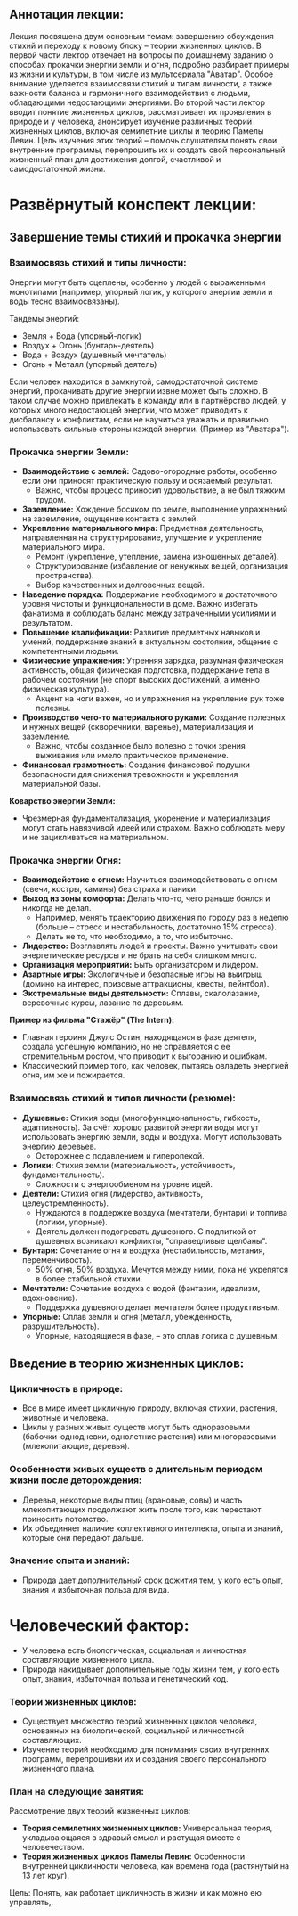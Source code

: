 ## Аннотация лекции:

Лекция посвящена двум основным темам: завершению обсуждения стихий и переходу к новому блоку – теории жизненных циклов. В первой части лектор отвечает на вопросы по домашнему заданию о способах прокачки энергии земли и огня, подробно разбирает примеры из жизни и культуры, в том числе из мультсериала "Аватар". Особое внимание уделяется взаимосвязи стихий и типам личности, а также важности баланса и гармоничного взаимодействия с людьми, обладающими недостающими энергиями. Во второй части лектор вводит понятие жизненных циклов, рассматривает их проявления в природе и у человека, анонсирует изучение различных теорий жизненных циклов, включая семилетние циклы и теорию Памелы Левин. Цель изучения этих теорий – помочь слушателям понять свои внутренние программы, перепрошить их и создать свой персональный жизненный план для достижения долгой, счастливой и самодостаточной жизни.

# Развёрнутый конспект лекции:

## Завершение темы стихий и прокачка энергии

### Взаимосвязь стихий и типы личности:

Энергии могут быть сцеплены, особенно у людей с выраженными монотипами (например, упорный логик, у которого энергии земли и воды тесно взаимосвязаны).

Тандемы энергий:
- Земля + Вода (упорный-логик)
- Воздух + Огонь (бунтарь-деятель)
- Вода + Воздух (душевный мечтатель)
- Огонь + Металл (упорный деятель)

Если человек находится в замкнутой, самодостаточной системе энергий, прокачивать другие энергии извне может быть сложно. В таком случае можно привлекать в команду или в партнёрство людей, у которых много недостающей энергии, что может приводить к дисбалансу и конфликтам, если не научиться уважать и правильно использовать сильные стороны каждой энергии. (Пример из "Аватара").

### Прокачка энергии Земли:

- **Взаимодействие с землей:** Садово-огородные работы, особенно если они приносят практическую пользу и осязаемый результат.
    - Важно, чтобы процесс приносил удовольствие, а не был тяжким трудом.
- **Заземление:** Хождение босиком по земле, выполнение упражнений на заземление, ощущение контакта с землей.
- **Укрепление материального мира:** Предметная деятельность, направленная на структурирование, улучшение и укрепление материального мира.
    - Ремонт (укрепление, утепление, замена изношенных деталей).
    - Структурирование (избавление от ненужных вещей, организация пространства).
    - Выбор качественных и долговечных вещей.
- **Наведение порядка:** Поддержание необходимого и достаточного уровня чистоты и функциональности в доме. Важно избегать фанатизма и соблюдать баланс между затраченными усилиями и результатом.
- **Повышение квалификации:** Развитие предметных навыков и умений, поддержание знаний в актуальном состоянии, общение с компетентными людьми.
- **Физические упражнения:** Утренняя зарядка, разумная физическая активность, общая физическая подготовка, поддержание тела в рабочем состоянии (не спорт высоких достижений, а именно физическая культура).
    - Акцент на ноги важен, но и упражнения на укрепление рук тоже полезны.
- **Производство чего-то материального руками:** Создание полезных и нужных вещей (скворечники, варенье), материализация и заземление.
    - Важно, чтобы созданное было полезно с точки зрения выживания или имело практическое применение.
- **Финансовая грамотность:** Создание финансовой подушки безопасности для снижения тревожности и укрепления материальной базы.

**Коварство энергии Земли:**
- Чрезмерная фундаментализация, укоренение и материализация могут стать навязчивой идеей или страхом. Важно соблюдать меру и не зацикливаться на материальном.

### Прокачка энергии Огня:

- **Взаимодействие с огнем:** Научиться взаимодействовать с огнем (свечи, костры, камины) без страха и паники.
- **Выход из зоны комфорта:** Делать что-то, чего раньше боялся и никогда не делал.
    - Например, менять траекторию движения по городу раз в неделю (больше – стресс и нестабильность, достаточно 15% стресса).
    - Делать не то, что необходимо, а то, что избыточно.
- **Лидерство:** Возглавлять людей и проекты. Важно учитывать свои энергетические ресурсы и не брать на себя слишком много.
- **Организация мероприятий:** Быть организатором и лидером.
- **Азартные игры:** Экологичные и безопасные игры на выигрыш (домино на интерес, призовые аттракционы, квесты, пейнтбол).
- **Экстремальные виды деятельности:** Сплавы, скалолазание, веревочные курсы, лазание по деревьям.

**Пример из фильма "Стажёр" (The Intern):**
- Главная героиня Джулс Остин, находящаяся в фазе деятеля, создала успешную компанию, но не справляется с ее стремительным ростом, что приводит к выгоранию и ошибкам.
- Классический пример того, как человек, пытаясь овладеть энергией огня, им же и пожирается.

### Взаимосвязь стихий и типов личности (резюме):
- **Душевные:** Стихия воды (многофункциональность, гибкость, адаптивность). За счёт хорошо развитой энергии воды могут использовать энергию земли, воды и воздуха. Могут использовать энергию деревьев.
    - Осторожнее с подавлением и гиперопекой.
- **Логики:** Стихия земли (материальность, устойчивость, фундаментальность).
    - Сложности с энергообменом на уровне идей.
- **Деятели:** Стихия огня (лидерство, активность, целеустремленность).
    - Нуждаются в поддержке воздуха (мечтатели, бунтари) и топлива (логики, упорные).
    - Деятель должен подогревать душевного. С подпиткой от душевных возникают конфликты, "справедливые щелбаны".
- **Бунтари:** Сочетание огня и воздуха (нестабильность, метания, переменчивость).
    - 50% огня, 50% воздуха. Мечутся между ними, пока не укрепятся в более стабильной стихии.
- **Мечтатели:** Сочетание воздуха с водой (фантазии, идеализм, вдохновение).
    - Поддержка душевного делает мечтателя более продуктивным.
- **Упорные:** Сплав земли и огня (металл, убежденность, разрушительность).
    - Упорные, находящиеся в фазе, – это сплав логика с душевным.

## Введение в теорию жизненных циклов:

### Цикличность в природе:
- Все в мире имеет цикличную природу, включая стихии, растения, животные и человека.
- Циклы у разных живых существ могут быть одноразовыми (бабочки-однодневки, однолетние растения) или многоразовыми (млекопитающие, деревья).

### Особенности живых существ с длительным периодом жизни после деторождения:
- Деревья, некоторые виды птиц (врановые, совы) и часть млекопитающих продолжают жить после того, как перестают приносить потомство.
- Их объединяет наличие коллективного интеллекта, опыта и знаний, которые они передают дальше.

### Значение опыта и знаний:
- Природа дает дополнительный срок дожития тем, у кого есть опыт, знания и избыточная польза для вида.

# Человеческий фактор:
- У человека есть биологическая, социальная и личностная составляющие жизненного цикла.
- Природа накидывает дополнительные годы жизни тем, у кого есть опыт, знания, избыточная польза и генетический код.
### Теории жизненных циклов:
- Существует множество теорий жизненных циклов человека, основанных на биологической, социальной и личностной составляющих.
- Изучение теорий необходимо для понимания своих внутренних программ, перепрошивки их и создания своего персонального жизненного плана.

### План на следующие занятия:

Рассмотрение двух теорий жизненных циклов:
- **Теория семилетних жизненных циклов:** Универсальная теория, укладывающаяся в здравый смысл и растущая вместе с человечеством.
- **Теория жизненных циклов Памелы Левин:** Особенности внутренней цикличности человека, как времена года (растянутый на 13 лет круг).

Цель: Понять, как работает цикличность в жизни и как можно ею управлять,.

